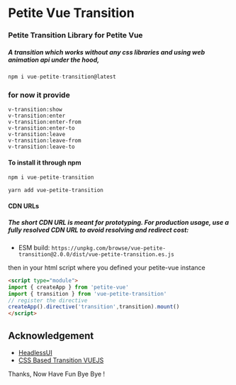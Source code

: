 # Petite Vue Transition

### Petite Transition Library for Petite Vue

##### A transition which works without any css libraries and using web animation api under the hood,

```javascript
npm i vue-petite-transition@latest
```

### for now it provide 
	v-transition:show
	v-transition:enter
	v-transition:enter-from
	v-transition:enter-to
	v-transition:leave
	v-transition:leave-from
	v-transition:leave-to

#### To install it through npm 

```javascript
npm i vue-petite-transition
```

```yarn
yarn add vue-petite-transition
```

#### CDN URLs

##### The short CDN URL is meant for prototyping. For production usage, use a fully resolved CDN URL to avoid resolving and redirect cost:

- ESM build: `https://unpkg.com/browse/vue-petite-transition@2.0.0/dist/vue-petite-transition.es.js`

then in your html script where you defined your petite-vue instance  

```html
<script type="module">
import { createApp } from 'petite-vue'
import { transition } from 'vue-petite-transition'
// register the directive
createApp().directive('transition',transition).mount()
</script>
```

## Acknowledgement

- [HeadlessUI](http://headlessui.dev/)
- [CSS Based Transition VUEJS](https://vuejs.org/guide/built-ins/transition.html#css-based-transitions)


Thanks, Now Have Fun Bye Bye !
